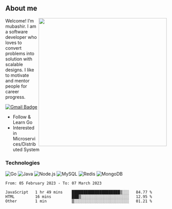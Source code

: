 ## About me

<img align="right" src="https://github-readme-stats-zhiwei-feng.vercel.app/api?username=mub4shir&show_icons=true" width="400" />

Welcome! I’m mubashir. I am a software developer who loves to convert problems into solution with scalable designs. I like to motivate and mentor people for career progress.

[![Gmail Badge](https://img.shields.io/badge/-mubashir11131719@gmail.com-c14438?style=flat-square&logo=Gmail&logoColor=white&link=mailto:mubashir11131719@gmail.com)](mailto:mubashir11131719@gmail.com)




- Follow & Learn Go
- Interested in Microservices/Distributed System


### Technologies
![Go](https://img.shields.io/badge/-Go-000000?style=flat-square&logo=go)
![Java](https://img.shields.io/badge/-Java-E34A86?style=flat-square&logo=java)
![Node.js](https://img.shields.io/badge/-Node.js-000000?style=flat-square&logo=node.js)
![MySQL](https://img.shields.io/badge/-MySQL-orange?style=flat-square&logo=MySQL)
![Redis](https://img.shields.io/badge/-Redis-black?style=flat-square&logo=Redis)
![MongoDB](https://img.shields.io/badge/-MongoDB-000000?style=flat-square&logo=mongodb)






<!--START_SECTION:waka-->

```text
From: 05 February 2023 - To: 07 March 2023

JavaScript   1 hr 49 mins    █████████████████████▒░░░   84.77 %
HTML         16 mins         ███▒░░░░░░░░░░░░░░░░░░░░░   12.95 %
Other        1 min           ▒░░░░░░░░░░░░░░░░░░░░░░░░   01.21 %
```

<!--END_SECTION:waka-->
</p>



